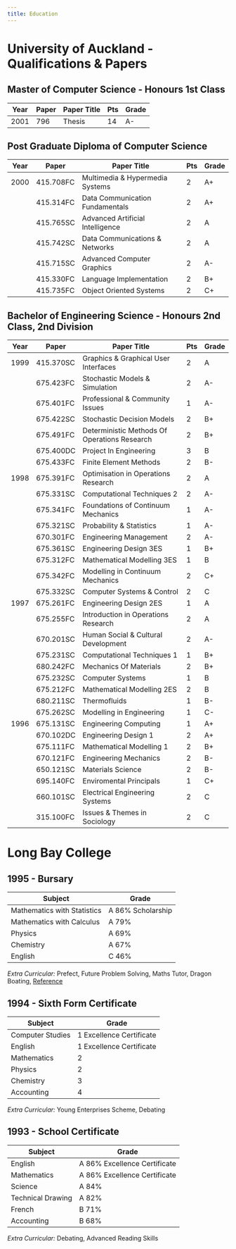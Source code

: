 ```yaml
---
title: Education
---
```


# University of Auckland - Qualifications & Papers

## Master of Computer Science - Honours 1st Class

|Year|Paper|Paper Title|Pts|Grade|
|----|-----|-----------|---|-----|
|2001|796|Thesis|14|A-| 

## Post Graduate Diploma of Computer Science

|Year|Paper|Paper Title|Pts|Grade|
|----|-----|-----------|---|-----|
|2000|415.708FC|Multimedia & Hypermedia Systems|2|A+| 
||415.314FC|Data Communication Fundamentals|2|A+| 
||415.765SC|Advanced Artificial Intelligence|2|A| 
||415.742SC|Data Communications & Networks|2|A| 
||415.715SC|Advanced Computer Graphics|2|A-| 
||415.330FC|Language Implementation|2|B+| 
||415.735FC|Object Oriented Systems|2|C+| 

## Bachelor of Engineering Science - Honours 2nd Class, 2nd Division

|Year|Paper|Paper Title|Pts|Grade|
|----|-----|-----------|---|-----|
|1999|415.370SC|Graphics & Graphical User Interfaces|2|A| 
||675.423FC|Stochastic Models & Simulation|2|A-| 
||675.401FC|Professional & Community Issues|1|A-| 
||675.422SC|Stochastic Decision Models|2|B+| 
||675.491FC|Deterministic Methods Of Operations Research|2|B+| 
||675.400DC|Project In Engineering|3|B| 
||675.433FC|Finite Element Methods|2|B-| 
|1998|675.391FC|Optimisation in Operations Research|2|A| 
||675.331SC|Computational Techniques 2|2|A-| 
||675.341FC|Foundations of Continuum Mechanics|1|A-| 
||675.321SC|Probability & Statistics|1|A-| 
||670.301FC|Engineering Management|2|A-| 
||675.361SC|Engineering Design 3ES|1|B+| 
||675.312FC|Mathematical Modelling 3ES|1|B| 
||675.342FC|Modelling in Continuum Mechanics|2|C+| 
||675.332SC|Computer Systems & Control|2|C| 
|1997|675.261FC|Engineering Design 2ES|1|A| 
||675.255FC|Introduction in Operations Research|2|A| 
||670.201SC|Human Social & Cultural Development|2|A-| 
||675.231SC|Computational Techniques 1|1|B+| 
||680.242FC|Mechanics Of Materials|2|B+| 
||675.232SC|Computer Systems|1|B| 
||675.212FC|Mathematical Modelling 2ES|2|B| 
||680.211SC|Thermofluids|1|B-| 
||675.262SC|Modelling in Engineering|1|C-|
|1996|675.131SC|Engineering Computing|1|A+| 
||670.102DC|Engineering Design 1|2|A+| 
||675.111FC|Mathematical Modelling 1|2|B+| 
||670.121FC|Engineering Mechanics|2|B-| 
||650.121SC|Materials Science|2|B-| 
||695.140FC|Enviromental Principals|1|C+| 
||660.101SC|Electrical Engineering Systems|2|C| 
||315.100FC|Issues & Themes in Sociology|2|C|

# Long Bay College

## 1995 - Bursary

|Subject|Grade|
|-------|-----|
|Mathematics with Statistics|A 86% Scholarship| 
|Mathematics with Calculus|A 79%| 
|Physics|A 69%| 
|Chemistry|A 67%| 
|English|C 46%| 

*Extra Curricular:* Prefect, Future Problem Solving, Maths Tutor, Dragon Boating, [Reference](references#lbc)

## 1994 - Sixth Form Certificate

|Subject|Grade|
|-------|-----|
|Computer Studies|1 Excellence Certificate| 
|English|1 Excellence Certificate| 
|Mathematics|2| 
|Physics|2| 
|Chemistry|3| 
|Accounting|4| 

*Extra Curricular:* Young Enterprises Scheme, Debating

## 1993 - School Certificate

|Subject|Grade|
|-------|-----|
|English|A 86% Excellence Certificate| 
|Mathematics|A 86% Excellence Certificate| 
|Science|A 84%| 
|Technical Drawing|A 82%| 
|French|B 71%| 
|Accounting|B 68%| 

*Extra Curricular:* Debating, Advanced Reading Skills